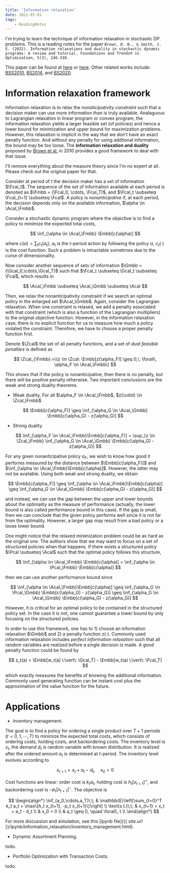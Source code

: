 ```yaml
---
title: 'Information relaxation'
date: 2022-05-01
tags:
    - ReadingNotes
---
```


I'm trying to learn the technique of information relaxation in stochastic DP problems. This is a reading notes for the paper `Brown, D. B., & Smith, J. E. (2022). Information relaxations and duality in stochastic dynamic programs: A review and tutorial. Foundations and Trends® in Optimization, 5(3), 246-339.`

This paper can be found at [here](https://faculty.fuqua.duke.edu/~dbbrown/bio/papers/brown_smith_2021_information_relaxation_review.pdf) or [here](https://www.nowpublishers.com/article/Details/OPT-027). Other related works include: [BSS2010](https://pubsonline.informs.org/doi/abs/10.1287/opre.1090.0796?casa_token=d4SnoQvIeM8AAAAA:jY9Dc3tAilZeGiLicBVvQnFP_uyDZSMHjLUmFRkBIOwRQMWiSSSFW1NHeXye9BMmfDaaVrvqWZcVsg), [BS2014](https://pubsonline.informs.org/doi/abs/10.1287/opre.2014.1322?casa_token=o4sbMCFd40AAAAAA:eEEjTOg6TuHcCsih8t_28bZQW6RM61kUq_aemZwrAcaLGbqYZ1LzyYkUW7_aK_w_6P773gk378CrzA), and [BS2020](https://pubsonline.informs.org/doi/abs/10.1287/mnsc.2019.3342?casa_token=GL-k_aO3UeoAAAAA:sa42TtY2DZu2JrN6nbqwRAaKKTDAM-TnDBOexixCmBTaXnuDu-oBjyOmgxlBJCba2f4I78pQt2o96w).


$$\newcommand{\Acal}{\mathcal{A}}$$
$$\newcommand{\Fcal}{\mathcal{F}}$$
$$\newcommand{\Gcal}{\mathcal{G}}$$
$$\newcommand{\Pcal}{\mathcal{P}}$$
$$\newcommand{\Zcal}{\mathcal{Z}}$$
$$\newcommand{\Embb}{\mathbb{E}}$$
$$\newcommand{\Fmbb}{\mathbb{F}}$$
$$\newcommand{\Gmbb}{\mathbb{G}}$$


Information relaxation framework
===

Information relaxation is to relax the _nonaticipativity constraint_ such that a decision maker can use more information than is truly available. Analaguous to Lagrangian relaxation in linear program or convex program, the information relaxation yields a larger feasible set (of policies) and hence a lower bound for minimization and upper bound for maximization problems. However, this relaxation is implicit in the way that we don't have an exact penalty function. And without any penalty for using addtional information, the bound may be too loose. The __information relaxation and duality__ proposed by [Brown et al.](https://pubsonline.informs.org/doi/abs/10.1287/opre.1090.0796?casa_token=d4SnoQvIeM8AAAAA:jY9Dc3tAilZeGiLicBVvQnFP_uyDZSMHjLUmFRkBIOwRQMWiSSSFW1NHeXye9BMmfDaaVrvqWZcVsg) in 2010 provides a good framework to deal with that issue.

I'll remove everything about the measure theory since I'm no expert at all. Please check out the original paper for that.

Consider at period of $t$ the decision maker has a set of information $\Fcal_t$. The sequence of the set of information available at each period is denoted as $\Fmbb = (\Fcal_0, \cdots, \Fcal_T)$, and $\Fcal_t \subseteq \Fcal_{t+1} \subseteq \Fcal$. A policy is _nonanticipative_ if, at each period, the decision depends only on the available information, $\alpha \in \Acal_\Fmbb$.

Consider a stochastic dynamic program where the objective is to find a policy to minimize the expected total costs,

$$
\inf_{\alpha \in \Acal_\Fmbb} \Embb[c(\alpha)]
$$

where $c(\alpha) = \sum_t c_t(a_t)$, $a_t$ is the $t$-period action by following the policy $\alpha$, $c_t(\cdot)$ is the cost function. Such a problem is intractable sometimes due to the curse of dimensionality.

Now consider another sequence of sets of information $\Gmbb = (\Gcal_0,\cdots,\Gcal_T)$ such that $\Fcal_t \subseteq \Gcal_t \subseteq \Fcal$, which results in

$$
\Acal_\Fmbb \subseteq \Acal_\Gmbb \subseteq \Acal
$$

Then, we relax the nonanticipativity constraint if we search an optimal policy in the enlarged set $\Acal_\Gmbb$. Again, consider the Lagrangian relaxation. When one constraint is relaxed, we add a penalty associated with that constraint (which is also a function of the Lagrangian multipliers) to the original objective function. However, in the information relaxation case, there is no explicit function for us to measure how much a policy violated the constraint. Therefore, we have to choose a proper penalty function first.

Denote $\Zcal$ the set of all penalty functions, and a set of _dual feasible penalties_ is defined as

$$
\Zcal_{\Fmbb}:=\{z \in \Zcal: \Embb[z(\alpha_F)] \geq 0,\, \forall\, \alpha_F \in \Acal_\Fmbb\}
$$

This shows that if the policy is nonanticipative, then there is no penalty, but there will be positive penalty otherwise. Two important conclusions are the weak and strong duality theorems.

- Weak duality. For all $\alpha_F \in \Acal_\Fmbb$, $z(\cdot) \in \Zcal_\Fmbb$

$$
\Embb[c(\alpha_F)] \geq \inf_{\alpha_G \in \Acal_\Gmbb} \Embb[c(\alpha_G) - z(\alpha_G)]
$$

- Strong duality.

$$
\inf_{\alpha_F \in \Acal_\Fmbb}\Embb[c(\alpha_F)] = \sup_{z \in \Zcal_\Fmbb} \inf_{\alpha_G \in \Acal_\Gmbb} \Embb[c(\alpha_G) - z(\alpha_G)]
$$

For any given nonanticipative policy $\alpha_F$, we wish to know how good it performs measured by the distance between $\Embb[c(\alpha_F)]$ and $\inf_{\alpha \in \Acal_\Fmbb}\Embb[c(\alpha)]$. However, the latter may not be available. Using both weak and strong duality, we obtain 

$$
\Embb[c(\alpha_F)] \geq \inf_{\alpha \in \Acal_\Fmbb}\Embb[c(\alpha)] \geq  \inf_{\alpha_G \in \Acal_\Gmbb} \Embb[c(\alpha_G) - z(\alpha_G)]
$$

and instead, we can use the gap between the upper and lower bounds about the optimality as the measure of performance (actually, the lower bound is also called performance bound in this case). If the gap is small, then we can conclude that the given policy performs well since it is not far from the optimality. However, a larger gap may result from a bad policy or a loose lower bound. 

One might notice that the relaxed minimization problem could be as hard as the original one. The authors show that we may want to focus on a set of structured policies when that happens. If there exists a structured policy $\Pcal \subseteq \Acal$ such that the optimal policy follows this structure,

$$
\inf_{\alpha \in \Acal_\Fmbb} \Embb[c(\alpha)] = \inf_{\alpha \in \Pcal_\Fmbb} \Embb[c(\alpha)]
$$

then we can use another performance bound since

$$
\inf_{\alpha \in \Acal_\Fmbb}\Embb[c(\alpha)] \geq  \inf_{\alpha_G \in \Pcal_\Gmbb} \Embb[c(\alpha_G) - z(\alpha_G)] \geq \inf_{\alpha_G \in \Acal_\Gmbb} \Embb[c(\alpha_G) - z(\alpha_G)]
$$

However, it is critical for an optimal policy to be contained in the structured policy set. In the case it is not, one cannot guarantee a lower bound by only focusing on the structured policies.

In order to use this framework, one has to 1) choose an information relaxation $\Gmbb$ and 2) a penalty function $z(\cdot)$. Commonly used information relaxation includes _perfect information relaxation_ such that all random variables are realized before a single decision is made. A good penalty function could be found by

$$
z_t(a) = \Embb[w_t(a) \:\vert\: \Gcal_T] - \Embb[w_t(a) \:\vert\: \Fcal_T]
$$

which exactly measures the benefits of knowing the additional information. Commonly used generating function can be instant cost plus the approximation of the value function for the future.

Applications
===

- Inventory management.


The goal is to find a policy for ordering a single product over $T+1$ periods ($t=0,1,\cdots,T$) to minimize the expected total costs, which consists of ordering costs, holding costs, and backordering costs. The inventory level is $x_t$, the demand $d_t$ is random variable with known distribution. It is realized after the ordered amount $a_t$ is determined at $t$-period. The inventory level evolves according to 

$$ x_{t+1} = x_t + a_t - d_t,\quad x_0 = 0 $$

Cost functions are linear: order cost is $k_t a_t$, holding cost is $h_t[x_{t+1}]^+$, and backordering cost is $-p_t [x_{t+1}]^-$. The objective is

$$
\begin{align*}
\inf_{a_0,\cdots,a_T}\;\; & \mathbb{E}\left[\sum_{t=0}^T k_t a_t + \max\{h_t x_{t+1}, -p_t x_{t+1}\}\right] \\
\text{s.t.}\;\; & x_{t+1} = x_t + a_t - d_t \\
& x_0 = 0 \\
& a_t \geq 0, \quad \forall\, t \\
\end{align*}
$$

For more discussion and simulation, see this [ipynb file]({{ site.url }}/ipynb/information_relaxation/inventory_management.html).

- Dynamic Assortment Planning.

todo.

- Portfolio Optimization with Transaction Costs.

todo.
